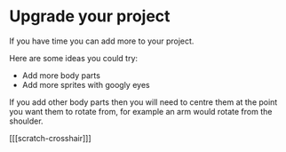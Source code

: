 # Upgrade your project

If you have time you can add more to your project. 

Here are some ideas you could try:
- Add more body parts
- Add more sprites with googly eyes

If you add other body parts then you will need to centre them at the point you want them to rotate from, for example an arm would rotate from the shoulder.

[[[scratch-crosshair]]]

